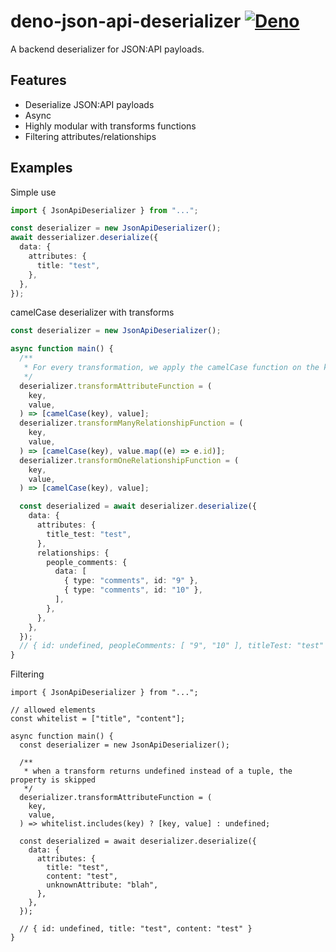 # deno-json-api-deserializer [![Deno](https://github.com/AmauryD/deno-json-api-deserializer/actions/workflows/deno.yml/badge.svg)](https://github.com/AmauryD/deno-json-api-deserializer/actions/workflows/deno.yml)

A backend deserializer for JSON:API payloads.

## Features

- Deserialize JSON:API payloads
- Async
- Highly modular with transforms functions
- Filtering attributes/relationships

## Examples

Simple use

```typescript
import { JsonApiDeserializer } from "...";

const deserializer = new JsonApiDeserializer();
await desserializer.deserialize({
  data: {
    attributes: {
      title: "test",
    },
  },
});
```

camelCase deserializer with transforms

```typescript
const deserializer = new JsonApiDeserializer();

async function main() {
  /**
   * For every transformation, we apply the camelCase function on the key
   */
  deserializer.transformAttributeFunction = (
    key,
    value,
  ) => [camelCase(key), value];
  deserializer.transformManyRelationshipFunction = (
    key,
    value,
  ) => [camelCase(key), value.map((e) => e.id)];
  deserializer.transformOneRelationshipFunction = (
    key,
    value,
  ) => [camelCase(key), value];

  const deserialized = await deserializer.deserialize({
    data: {
      attributes: {
        title_test: "test",
      },
      relationships: {
        people_comments: {
          data: [
            { type: "comments", id: "9" },
            { type: "comments", id: "10" },
          ],
        },
      },
    },
  });
  // { id: undefined, peopleComments: [ "9", "10" ], titleTest: "test" }
}
```

Filtering

```
import { JsonApiDeserializer } from "...";

// allowed elements
const whitelist = ["title", "content"];

async function main() {
  const deserializer = new JsonApiDeserializer();

  /**
   * when a transform returns undefined instead of a tuple, the property is skipped
   */
  deserializer.transformAttributeFunction = (
    key,
    value,
  ) => whitelist.includes(key) ? [key, value] : undefined;

  const deserialized = await deserializer.deserialize({
    data: {
      attributes: {
        title: "test",
        content: "test",
        unknownAttribute: "blah",
      },
    },
  });

  // { id: undefined, title: "test", content: "test" }
}
```
